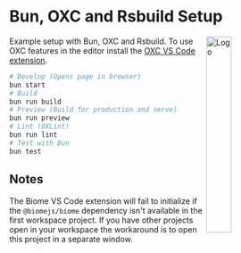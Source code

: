 # Bun, OXC and Rsbuild Setup

<img align="right" src="https://github.com/tobua/bun-oxc-rsbuild/raw/main/logo.png" width="30%" alt="Logo" />

Example setup with Bun, OXC and Rsbuild. To use OXC features in the editor install the [OXC VS Code extension](https://marketplace.visualstudio.com/items?itemName=oxc.oxc-vscode).

```sh
# Develop (Opens page in browser)
bun start
# Build
bun run build
# Preview (Build for production and serve)
bun run preview
# Lint (OXLint)
bun run lint
# Test with Bun
bun test
```

## Notes

The Biome VS Code extension will fail to initialize if the `@biomejs/biome` dependency isn't available in the first workspace project. If you have other projects open in your workspace the workaround is to open this project in a separate window.
